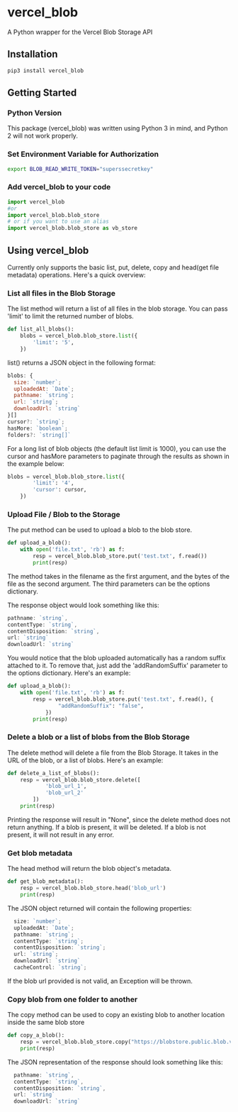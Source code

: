 # vercel_blob

A Python wrapper for the Vercel Blob Storage API

## Installation


```bash
pip3 install vercel_blob
```

## Getting Started

### Python Version

This package (vercel_blob) was written using Python 3 in mind, and Python 2 will not work properly.

### Set Environment Variable for Authorization

```bash
export BLOB_READ_WRITE_TOKEN="superssecretkey"
```

### Add vercel_blob to your code

```python
import vercel_blob
#or
import vercel_blob.blob_store
# or if you want to use an alias
import vercel_blob.blob_store as vb_store
```

## Using vercel_blob

Currently only supports the basic list, put, delete, copy and head(get file metadata) operations. Here's a quick overview:

### List all files in the Blob Storage

The list method will return a list of all files in the blob storage. You can pass 'limit' to limit the returned number of blobs.

```python
def list_all_blobs():
    blobs = vercel_blob.blob_store.list({
        'limit': '5',
    })
```

list() returns a JSON object in the following format:

```javascript
blobs: {
  size: `number`;
  uploadedAt: `Date`;
  pathname: `string`;
  url: `string`;
  downloadUrl: `string`
}[]
cursor?: `string`;
hasMore: `boolean`;
folders?: `string[]`
```

For a long list of blob objects (the default list limit is 1000), you can use the cursor and hasMore parameters to paginate through the results as shown in the example below:

```python
blobs = vercel_blob.blob_store.list({
        'limit': '4',
        'cursor': cursor,
    })
```

### Upload File / Blob to the Storage

The put method can be used to upload a blob to the blob store.

```python
def upload_a_blob():
    with open('file.txt', 'rb') as f:
        resp = vercel_blob.blob_store.put('test.txt', f.read())
        print(resp)
```

The method takes in the filename as the first argument, and the bytes of the file as the second argument. The third parameters can be the options dictionary.

The response object would look something like this:
```javascript
pathname: `string`,
contentType: `string`,
contentDisposition: `string`,
url: `string`
downloadUrl: `string`
```

You would notice that the blob uploaded automatically has a random suffix attached to it. To remove that, just add the 'addRandomSuffix' parameter to the options dictionary. Here's an example:

```python
def upload_a_blob():
    with open('file.txt', 'rb') as f:
        resp = vercel_blob.blob_store.put('test.txt', f.read(), {
                "addRandomSuffix": "false",
            })
        print(resp)
```

### Delete a blob or a list of blobs from the Blob Storage

The delete method will delete a file from the Blob Storage. It takes in the URL of the blob, or a list of blobs. Here's an example:

```python
def delete_a_list_of_blobs():
    resp = vercel_blob.blob_store.delete([
            'blob_url_1',
            'blob_url_2'
        ])
    print(resp)
```

Printing the response will result in "None", since the delete method does not return anything. If a blob is present, it will be deleted. If a blob is not present, it will not result in any error.

### Get blob metadata

The head method will return the blob object's metadata.

```python
def get_blob_metadata():
    resp = vercel_blob.blob_store.head('blob_url')
    print(resp)
```

The JSON object returned will contain the following properties:
```javascript
  size: `number`;
  uploadedAt: `Date`;
  pathname: `string`;
  contentType: `string`;
  contentDisposition: `string`;
  url: `string`;
  downloadUrl: `string`
  cacheControl: `string`;
```

If the blob url provided is not valid, an Exception will be thrown.

### Copy blob from one folder to another

The copy method can be used to copy an existing blob to another location inside the same blob store

```python
def copy_a_blob():
    resp = vercel_blob.blob_store.copy("https://blobstore.public.blob.vercel-storage.com/test.txt", "new-folder/test.txt")
    print(resp)
```

The JSON representation of the response should look something like this:
```javascript
  pathname: `string`,
  contentType: `string`,
  contentDisposition: `string`,
  url: `string`
  downloadUrl: `string`
```

